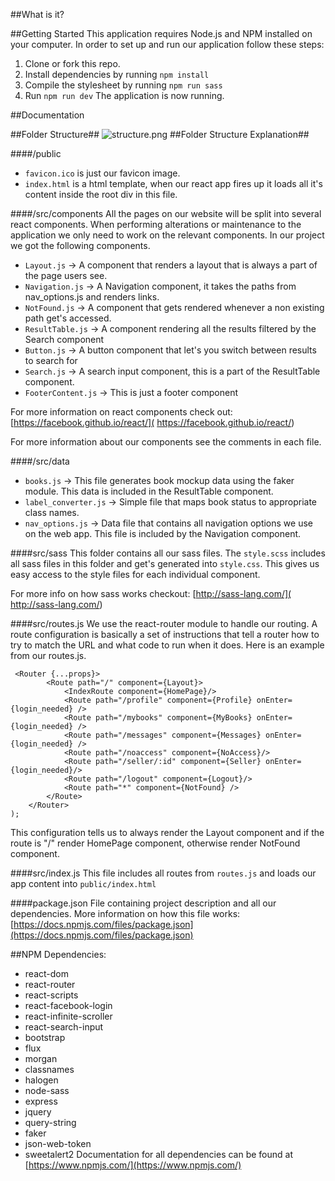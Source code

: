 ##What is it?

##Getting Started
This application requires Node.js and NPM installed on your computer.
In order to set up and run our application follow these steps:

 1. Clone or fork this repo.
 2. Install dependencies by running ```npm install```
 3. Compile the stylesheet by running ```npm run sass```
 4. Run ```npm run dev``` The application is now running.

##Documentation

##Folder Structure##
![structure.png](https://bitbucket.org/repo/6bKr4j/images/3606287871-structure.png)
##Folder Structure Explanation##

####/public
* ```favicon.ico``` is just our favicon image.
* ```index.html``` is a html template, when our react app fires up it loads all it's content inside the root div in this file.

####/src/components
All the pages on our website will be split into several react components.
When performing alterations or maintenance to the application we only need to work on the relevant components.
In our project we got the following components.

* ```Layout.js``` -> A component that renders a layout that is always a part of the page users see.
* ```Navigation.js``` -> A Navigation component, it takes the paths from nav_options.js and renders links.
* ```NotFound.js``` -> A component that gets rendered whenever a non existing path get's accessed.
* ```ResultTable.js``` -> A component rendering all the results filtered by the Search component
* ```Button.js``` ->  A button component that let's you switch between results to search for
* ```Search.js``` -> A search input component, this is a part of the ResultTable component.
* ```FooterContent.js``` ->  This is just a footer component

For more information on react components check out: [https://facebook.github.io/react/]( https://facebook.github.io/react/)

For more information about our components see the comments in each file.

####/src/data
* ```books.js``` -> This file generates book mockup data using the faker module. This data is included in the ResultTable component.
* ```label_converter.js``` -> Simple file that maps book status to appropriate class names.
* ```nav_options.js``` -> Data file that contains all navigation options we use on the web app. This file is included by the Navigation component.

####src/sass
This folder contains all our sass files.
The ```style.scss``` includes all sass files in this folder and get's generated into ```style.css```. This gives us easy access to the style files for each individual component.

For more info on how sass works checkout: [http://sass-lang.com/]( http://sass-lang.com/)

####src/routes.js
We use the react-router module to handle our routing. A route configuration is basically a set of instructions that tell a router how to try to match the URL and what code to run when it does. Here is an example from our routes.js.

```
 <Router {...props}>
        <Route path="/" component={Layout}>
            <IndexRoute component={HomePage}/>
            <Route path="/profile" component={Profile} onEnter={login_needed} />
            <Route path="/mybooks" component={MyBooks} onEnter={login_needed} />
            <Route path="/messages" component={Messages} onEnter={login_needed} />
            <Route path="/noaccess" component={NoAccess}/>
            <Route path="/seller/:id" component={Seller} onEnter={login_needed}/>
            <Route path="/logout" component={Logout}/>
            <Route path="*" component={NotFound} />
        </Route>
    </Router>
);
```
This configuration tells us to always render the Layout component and if the route is "/" render HomePage component, otherwise render NotFound component.

####src/index.js
This file includes all routes from ```routes.js``` and loads our app content into ```public/index.html```


####package.json
File containing project description and all our dependencies.
More information on how this file works: [https://docs.npmjs.com/files/package.json](https://docs.npmjs.com/files/package.json)

##NPM Dependencies:
* react-dom
* react-router
* react-scripts
* react-facebook-login
* react-infinite-scroller
* react-search-input
* bootstrap
* flux 
* morgan 
* classnames 
* halogen 
* node-sass 
* express 
* jquery 
* query-string 
* faker
* json-web-token 
* sweetalert2
Documentation for all dependencies can be found at [https://www.npmjs.com/](https://www.npmjs.com/)